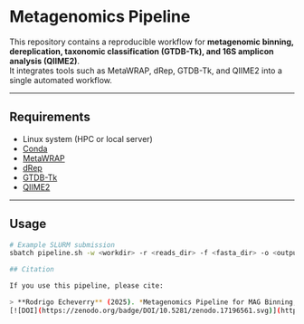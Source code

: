 # Metagenomics Pipeline

This repository contains a reproducible workflow for **metagenomic binning, dereplication, taxonomic classification (GTDB-Tk), and 16S amplicon analysis (QIIME2)**.  
It integrates tools such as MetaWRAP, dRep, GTDB-Tk, and QIIME2 into a single automated workflow.

---

## Requirements

- Linux system (HPC or local server)
- [Conda](https://docs.conda.io/projects/conda/en/latest/)
- [MetaWRAP](https://github.com/bxlab/metaWRAP)
- [dRep](https://github.com/MrOlm/drep)
- [GTDB-Tk](https://ecogenomics.github.io/GTDBTk/)
- [QIIME2](https://qiime2.org/)

---

## Usage

```bash
# Example SLURM submission
sbatch pipeline.sh -w <workdir> -r <reads_dir> -f <fasta_dir> -o <output_dir>

## Citation

If you use this pipeline, please cite:

> **Rodrigo Echeverry** (2025). *Metagenomics Pipeline for MAG Binning, Dereplication and Taxonomy.* GitHub.
[![DOI](https://zenodo.org/badge/DOI/10.5281/zenodo.17196561.svg)](https://doi.org/10.5281/zenodo.17196561)
